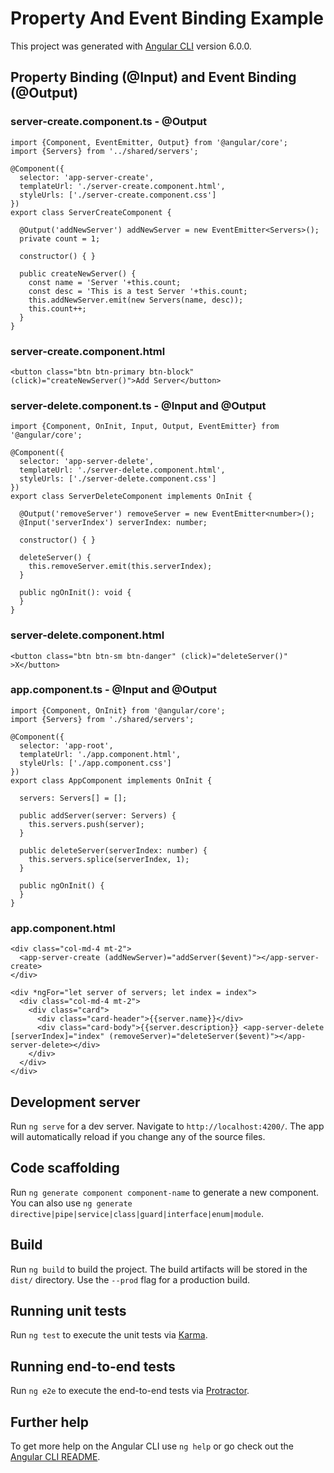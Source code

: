 # Property And Event Binding Example

This project was generated with [Angular CLI](https://github.com/angular/angular-cli) version 6.0.0.

## Property Binding (@Input) and Event Binding (@Output)

### server-create.component.ts - @Output
```
import {Component, EventEmitter, Output} from '@angular/core';
import {Servers} from '../shared/servers';

@Component({
  selector: 'app-server-create',
  templateUrl: './server-create.component.html',
  styleUrls: ['./server-create.component.css']
})
export class ServerCreateComponent {

  @Output('addNewServer') addNewServer = new EventEmitter<Servers>();
  private count = 1;

  constructor() { }

  public createNewServer() {
    const name = 'Server '+this.count;
    const desc = 'This is a test Server '+this.count;
    this.addNewServer.emit(new Servers(name, desc));
    this.count++;
  }
}
```

### server-create.component.html

```
<button class="btn btn-primary btn-block" (click)="createNewServer()">Add Server</button>
```

### server-delete.component.ts - @Input and @Output

```
import {Component, OnInit, Input, Output, EventEmitter} from '@angular/core';

@Component({
  selector: 'app-server-delete',
  templateUrl: './server-delete.component.html',
  styleUrls: ['./server-delete.component.css']
})
export class ServerDeleteComponent implements OnInit {

  @Output('removeServer') removeServer = new EventEmitter<number>();
  @Input('serverIndex') serverIndex: number;

  constructor() { }

  deleteServer() {
    this.removeServer.emit(this.serverIndex);
  }

  public ngOnInit(): void {
  }
}
```

### server-delete.component.html

```
<button class="btn btn-sm btn-danger" (click)="deleteServer()" >X</button>
```

### app.component.ts - @Input and @Output
```
import {Component, OnInit} from '@angular/core';
import {Servers} from './shared/servers';

@Component({
  selector: 'app-root',
  templateUrl: './app.component.html',
  styleUrls: ['./app.component.css']
})
export class AppComponent implements OnInit {

  servers: Servers[] = [];

  public addServer(server: Servers) {
    this.servers.push(server);
  }

  public deleteServer(serverIndex: number) {
    this.servers.splice(serverIndex, 1);
  }

  public ngOnInit() {
  }
}
```

### app.component.html

```
<div class="col-md-4 mt-2">
  <app-server-create (addNewServer)="addServer($event)"></app-server-create>
</div>

<div *ngFor="let server of servers; let index = index">
  <div class="col-md-4 mt-2">
    <div class="card">
      <div class="card-header">{{server.name}}</div>
      <div class="card-body">{{server.description}} <app-server-delete [serverIndex]="index" (removeServer)="deleteServer($event)"></app-server-delete></div>
    </div>
  </div>
</div>
```

## Development server

Run `ng serve` for a dev server. Navigate to `http://localhost:4200/`. The app will automatically reload if you change any of the source files.

## Code scaffolding

Run `ng generate component component-name` to generate a new component. You can also use `ng generate directive|pipe|service|class|guard|interface|enum|module`.

## Build

Run `ng build` to build the project. The build artifacts will be stored in the `dist/` directory. Use the `--prod` flag for a production build.

## Running unit tests

Run `ng test` to execute the unit tests via [Karma](https://karma-runner.github.io).

## Running end-to-end tests

Run `ng e2e` to execute the end-to-end tests via [Protractor](http://www.protractortest.org/).

## Further help

To get more help on the Angular CLI use `ng help` or go check out the [Angular CLI README](https://github.com/angular/angular-cli/blob/master/README.md).

